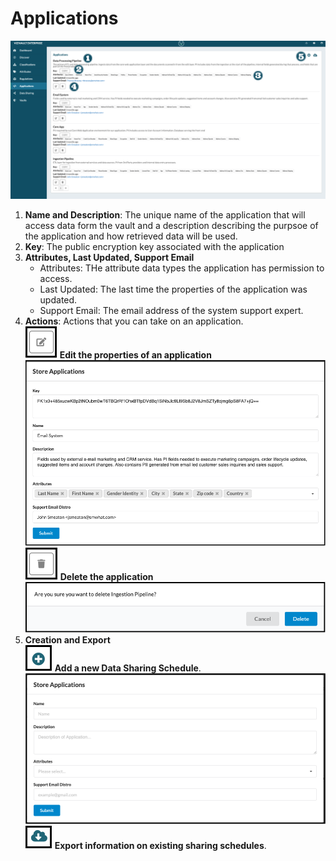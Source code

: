 # Applications

![applications](../assets/images/applications.png "Applications")


1. **Name and Description**: The unique name of the application that will access data form the vault and a description describing the purpsoe of the application and how retrieved data will be used.
2. **Key**: The public encryption key associated with the application
3. **Attributes, Last Updated, Support Email**
    - Attributes: THe attribute data types the application has permission to access.
    - Last Updated: The last time the properties of the application was updated.
    - Support Email: The email address of the system support expert.
4. **Actions**: Actions that you can take on an application.<br/>
    ![edit](../assets/images/edit.png "Edit") **Edit the properties of an application**
    ![edit-application](../assets/images/edit-application.png "Edit Application")
    ![delete](../assets/images/delete.png "Delete") **Delete the application**
    ![delete-application](../assets/images/delete-application.png "Delete Application")
5. **Creation and Export**<br/>
    ![Add](../assets/images/add.png "Add") **Add a new Data Sharing Schedule**.
    ![create-application](../assets/images/create-application.png "Create Application")
    ![export](../assets/images/export.png "Export") **Export information on existing sharing schedules**.
